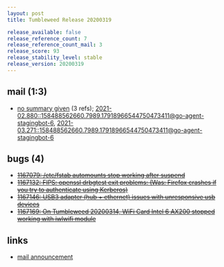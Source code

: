 ```yaml
---
layout: post
title: Tumbleweed Release 20200319

release_available: false
release_reference_count: 7
release_reference_count_mail: 3
release_score: 93
release_stability_level: stable
release_version: 20200319
---
```


## mail (1:3)

- [no summary given](https://lists.opensuse.org/archives/list/factory@lists.opensuse.org/thread/E6P4JTUZHDSWXHTFBMCDUHEOPWKSLSUI) (3 refs); [2021-02.880::<158488562660.7989.17918966544750473411@go-agent-stagingbot-6>](https://lists.opensuse.org/archives/list/factory@lists.opensuse.org/thread/E6P4JTUZHDSWXHTFBMCDUHEOPWKSLSUI), [2021-03.271::<158488562660.7989.17918966544750473411@go-agent-stagingbot-6>](https://lists.opensuse.org/archives/list/factory@lists.opensuse.org/thread/E6P4JTUZHDSWXHTFBMCDUHEOPWKSLSUI)

## bugs (4)

<!--more-->

- ~~[1167079: /etc/fstab automounts stop working after suspend](https://bugzilla.opensuse.org/show_bug.cgi?id=1167079)~~
- ~~[1167132: FIPS: openssl drbgtest exit problems: (Was: Firefox crashes if you try to authenticate using Kerberos)](https://bugzilla.opensuse.org/show_bug.cgi?id=1167132)~~
- ~~[1167146: USB3 adapter (hub + ethernet) issues with unresponsive usb devices](https://bugzilla.opensuse.org/show_bug.cgi?id=1167146)~~
- ~~[1167169: On Tumbleweed 20200314, WiFi Card Intel 6 AX200 stopped working with iwlwifi module](https://bugzilla.opensuse.org/show_bug.cgi?id=1167169)~~



## links

- [mail announcement](https://lists.opensuse.org/archives/list/factory@lists.opensuse.org/thread/E6P4JTUZHDSWXHTFBMCDUHEOPWKSLSUI)
